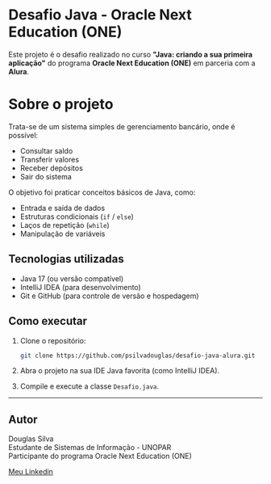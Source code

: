 # Desafio Java - Oracle Next Education (ONE)

Este projeto é o desafio realizado no curso **"Java: criando a sua primeira aplicação"** do programa **Oracle Next Education (ONE)** em parceria com a **Alura**.

# Sobre o projeto

Trata-se de um sistema simples de gerenciamento bancário, onde é possível:

- Consultar saldo
- Transferir valores
- Receber depósitos
- Sair do sistema

O objetivo foi praticar conceitos básicos de Java, como:

- Entrada e saída de dados
- Estruturas condicionais (`if` / `else`)
- Laços de repetição (`while`)
- Manipulação de variáveis

## Tecnologias utilizadas

- Java 17 (ou versão compatível)
- IntelliJ IDEA (para desenvolvimento)
- Git e GitHub (para controle de versão e hospedagem)

## Como executar

1. Clone o repositório:

    ```bash
    git clone https://github.com/psilvadouglas/desafio-java-alura.git
    ```

2. Abra o projeto na sua IDE Java favorita (como IntelliJ IDEA).

3. Compile e execute a classe `Desafio.java`.

---

## Autor

Douglas Silva  
Estudante de Sistemas de Informação - UNOPAR  
Participante do programa Oracle Next Education (ONE)

[Meu Linkedin](https://linkedin.com/in/psilvadouglas)

